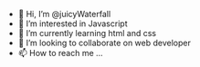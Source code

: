 - 👋 Hi, I’m @juicyWaterfall
- 👀 I’m interested in Javascript
- 🌱 I’m currently learning html and css
- 💞️ I’m looking to collaborate on web developer
- 📫 How to reach me ...

<!---
juicyWaterfall/juicyWaterfall is a ✨ special ✨ repository because its `README.md` (this file) appears on your GitHub profile.
You can click the Preview link to take a look at your changes.
--->
